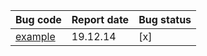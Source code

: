 |Bug code|Report date|Bug status|
|----|----|----|
|[example](https://github.com/wjcwqc/ACAOJ/blob/master/ReferenceSrc/README.md)|19.12.14|[x]|
